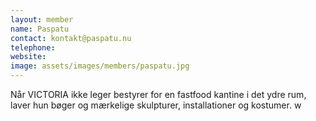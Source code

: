 ```yaml
---
layout: member
name: Paspatu
contact: kontakt@paspatu.nu
telephone:
website:
image: assets/images/members/paspatu.jpg
---
```

Når VICTORIA ikke leger bestyrer for en fastfood kantine i det ydre rum, laver hun bøger og mærkelige skulpturer, installationer og kostumer.
w
